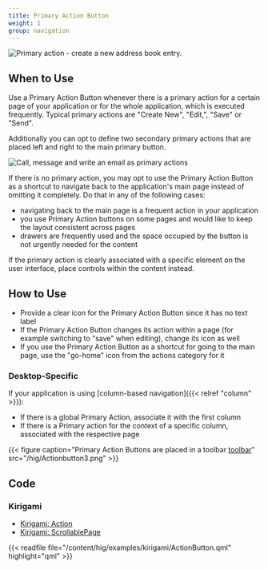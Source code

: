 ```yaml
---
title: Primary Action Button
weight: 1
group: navigation
---
```


![Primary action - create a new address book
entry.](/hig/Actionbutton1.png)

When to Use
-----------

Use a Primary Action Button whenever there is a primary action for a
certain page of your application or for the whole application, which is
executed frequently. Typical primary actions are "Create New",
"Edit,", "Save" or "Send".

Additionally you can opt to define two secondary primary actions that are
placed left and right to the main primary button.

![Call, message and write an email as primary
actions](/hig/Actionbutton2.png)

If there is no primary action, you may opt to use the Primary Action
Button as a shortcut to navigate back to the application's main page
instead of omitting it completely. Do that in any of the following
cases:

-   navigating back to the main page is a frequent action in your
    application
-   you use Primary Action buttons on some pages and would like to keep
    the layout consistent across pages
-   drawers are frequently used and the space occupied by the button is
    not urgently needed for the content

If the primary action is clearly associated with a specific element on
the user interface, place controls within the content instead.

How to Use
----------

-   Provide a clear icon for the Primary Action Button since it has no
    text label
-   If the Primary Action Button changes its action within a page (for
    example switching to "save" when editing), change its icon as well
-   If you use the Primary Action Button as a shortcut for going to the
    main page, use the "go-home" icon from the actions category for it

### Desktop-Specific

If your application is using [column-based navigation]({{< relref "column" >}}):

-   If there is a global Primary Action, associate it with the first
    column
-   If there is a Primary action for the context of a specific column,
    associated with the respective page

{{< figure caption="Primary Action Buttons are placed in a toolbar [toolbar](../toolbar)" src="/hig/Actionbutton3.png" >}}

Code
----

### Kirigami

-  [Kirigami: Action](docs:kirigami2;Action)
-  [Kirigami: ScrollablePage](docs:kirigami2;ScrollablePage)

{{< readfile file="/content/hig/examples/kirigami/ActionButton.qml" highlight="qml" >}}
